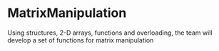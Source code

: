 # MatrixManipulation
Using structures, 2-D arrays, functions and overloading, the team will develop a set of functions for matrix manipulation
